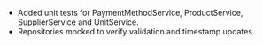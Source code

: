 - Added unit tests for PaymentMethodService, ProductService, SupplierService and UnitService.
- Repositories mocked to verify validation and timestamp updates.
